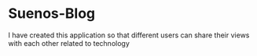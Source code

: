 # Suenos-Blog
I have created this application so that different users can share their views with each other related to technology
